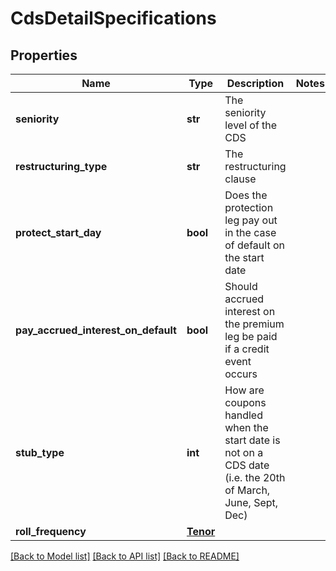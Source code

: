 # CdsDetailSpecifications

## Properties
Name | Type | Description | Notes
------------ | ------------- | ------------- | -------------
**seniority** | **str** | The seniority level of the CDS | 
**restructuring_type** | **str** | The restructuring clause | 
**protect_start_day** | **bool** | Does the protection leg pay out in the case of default on the start date | 
**pay_accrued_interest_on_default** | **bool** | Should accrued interest on the premium leg be paid if a credit event occurs | 
**stub_type** | **int** | How are coupons handled when the start date is not on a CDS date (i.e. the 20th of March, June, Sept, Dec) | 
**roll_frequency** | [**Tenor**](Tenor.md) |  | 

[[Back to Model list]](../README.md#documentation-for-models) [[Back to API list]](../README.md#documentation-for-api-endpoints) [[Back to README]](../README.md)


